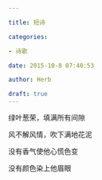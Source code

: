 ```yaml
---

title: 短诗

categories:

- 诗歌

date: 2015-10-8 07:40:53

author: Herb

draft: true
---
```


绿叶葱荣，填满所有间隙

风不解风情，吹下满地花泥

没有香气使他心慌色变

没有颜色染上他眉眼